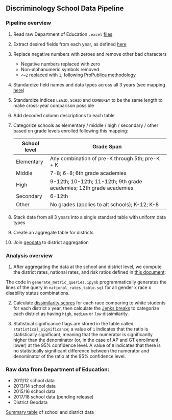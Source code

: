 ## Discriminology School Data Pipeline

### Pipeline overview

1. Read raw Department of Education `.excel` [files](https://www2.ed.gov/about/offices/list/ocr/data.html)
2. Extract desired fields from each year, as defined [here](https://docs.google.com/spreadsheets/d/1Z7BwQ8Sd20Q57UsgkTzopSzbJy3hz2sq2qed4I9kkQI/edit#gid=1997820201)
3. Replace negative numbers with zeroes and remove other bad characters
   - Negative numbers replaced with zero
   - Non-alphanumeric symbols removed
   - `<=2` replaced with `1`, following [ProPublica methodology](https://projects.propublica.org/miseducation/methodology)
4. Standardize field names and data types across all 3 years (see mapping [here](https://docs.google.com/spreadsheets/d/1JAyg1wv83FDjvOWV-zvrS8oWWRFRD6U5ZMnppoQpsoE/edit?usp=sharing))
5. Standardize indices `LEAID`, `SCHID` and `COMBOKEY` to be the same length to make cross-year comparison possible
6. Add decoded column descriptions to each table
7. Categorize schools as elementary / middle / high / secondary / other based on grade levels enrolled following this mapping:


   | School level  | Grade Span  |
   |---|---|
   | Elementary  | Any combination of pre-K through 5th; pre-K + K  |
   | Middle  | 7-8; 6-8; 6th grade academies  |
   | High  | 9-12th; 10-12th; 11-12th; 9th grade academies; 12th grade academies  |
   | Secondary  | 6-12th  |
   | Other  | No grades (applies to alt schools); K-12; K-8  |


8. Stack data from all 3 years into a single standard table with uniform data types
9. Create an aggregate table for districts
10. Join [geodata](https://nces.ed.gov/programs/edge/Geographic/SchoolLocations) to district aggregation

### Analysis overview

1. After aggregating the data at the school and district level, we compute the district rates, national rates, and risk ratios defined in [this document](https://docs.google.com/document/d/1ZIK8-lsurTP1EPaxh7rvfcUWf2kPhTICwNCeIxdRoC0/edit#):

The code in `generate_metric_queries.ipynb` programmatically generates the lines of the query in `national_rates_table.sql` for all gender x race x disability status combinations.

2. Calculate [dissimilarity scores](https://www.dartmouth.edu/~segregation/IndicesofSegregation.pdf) for each race comparing to white students for each district x year, then calculate the [Jenks breaks](https://www.ehdp.com/methods/jenks-natural-breaks-explain.htm) to categorize each district as having `high`, `medium` or `low` dissimilarity.

3.  Statistical significance flags are stored in the table called `statistical_significance`; a value of `1` indicates that the ratio is statistically significant, meaning that the numerator is significantly higher than the denominator (or, in the case of AP and GT enrollment, lower) at the 95% confidence level.  A value of `0` indicates that there is no statistically significant difference between the numerator and denominator of the ratio at the 95% confidence level.


### Raw data from Department of Education:

- 2011/12 school data
- 2013/14 school data
- 2015/16 school data
- 2017/18 school data (pending release)
- District Geodata

[Summary table](https://docs.google.com/spreadsheets/d/1h2x2jN24vmPVcQ2Ia72kezs0hD-E0xkjyIhXDCgMq5I/edit#gid=0) of school and district data



